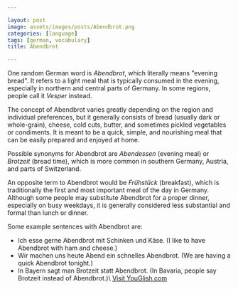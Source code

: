 ```yaml
---

layout: post
image: assets/images/posts/Abendbrot.png
categories: [language]
tags: [german, vocabulary]
title: Abendbrot

---
```


One random German word is *Abendbrot*, which literally means "evening bread". It refers to a light meal that is typically consumed in the evening, especially in northern and central parts of Germany. In some regions, people call it *Vesper* instead.

The concept of Abendbrot varies greatly depending on the region and individual preferences, but it generally consists of bread (usually dark or whole-grain), cheese, cold cuts, butter, and sometimes pickled vegetables or condiments. It is meant to be a quick, simple, and nourishing meal that can be easily prepared and enjoyed at home.

Possible synonyms for Abendbrot are *Abendessen* (evening meal) or *Brotzeit* (bread time), which is more common in southern Germany, Austria, and parts of Switzerland.

An opposite term to Abendbrot would be *Frühstück* (breakfast), which is traditionally the first and most important meal of the day in Germany. Although some people may substitute Abendbrot for a proper dinner, especially on busy weekdays, it is generally considered less substantial and formal than lunch or dinner.

Some example sentences with Abendbrot are:

- Ich esse gerne Abendbrot mit Schinken und Käse. (I like to have Abendbrot with ham and cheese.)
- Wir machen uns heute Abend ein schnelles Abendbrot. (We are having a quick Abendbrot tonight.)
- In Bayern sagt man Brotzeit statt Abendbrot. (In Bavaria, people say Brotzeit instead of Abendbrot.)\ <a id="yg-widget-0" class="youglish-widget" data-query="Abendbrot" data-lang="german" data-components="8412" data-auto-start="0" data-bkg-color="theme_light" data-title="How%20to%20pronounce%20Abendbrot%20in%20German"  rel="nofollow" href="https://youglish.com">Visit YouGlish.com</a><script async src="https://youglish.com/public/emb/widget.js" charset="utf-8"></script>